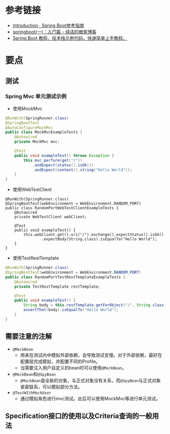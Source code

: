 # 参考链接

* [Introduction · Spring Boot参考指南](https://qbgbook.gitbooks.io/spring-boot-reference-guide-zh/content/)
* [springboot(一)：入门篇 - 纯洁的微笑博客](http://www.ityouknow.com/springboot/2016/01/06/spring-boot-quick-start.html)
* [Spring Boot 教程、技术栈示例代码，快速简单上手教程。](https://github.com/ityouknow/spring-boot-examples)

# 要点

## 测试

### Spring Mvc 单元测试示例

* 使用MockMvc

```java
@RunWith(SpringRunner.class)
@SpringBootTest
@AutoConfigureMockMvc
public class MockMvcExampleTests {
	@Autowired
	private MockMvc mvc;

	@Test
	public void exampleTest() throws Exception {
		this.mvc.perform(get("/"))
			.andExpect(status().isOk())
			.andExpect(content().string("Hello World"));
	}
}
```

* 使用WebTestClient

```
@RunWith(SpringRunner.class)
@SpringBootTest(webEnvironment = WebEnvironment.RANDOM_PORT)
public class RandomPortWebTestClientExampleTests {
	@Autowired
	private WebTestClient webClient;

	@Test
	public void exampleTest() {
		this.webClient.get().uri("/").exchange().expectStatus().isOk()
				.expectBody(String.class).isEqualTo("Hello World");
	}
}
```

* 使用TestRestTemplate

```java
@RunWith(SpringRunner.class)
@SpringBootTest(webEnvironment = WebEnvironment.RANDOM_PORT)
public class RandomPortTestRestTemplateExampleTests {
	@Autowired
	private TestRestTemplate restTemplate;

	@Test
	public void exampleTest() {
		String body = this.restTemplate.getForObject("/", String.class);
		assertThat(body).isEqualTo("Hello World");
	}
}
```

## 需要注意的注解

* `@MockBean`
  * 用来在测试内中模拟外部依赖，会导致测试变慢。对于外部依赖，最好在配置层完成模拟，并配置不同的Profile。
  * 当需要注入用户自定义的bean时可以使用`@MockBean`。
* `@MockBean`和`@SpyBean`
  * `@MockBean`是全新的对象，与正式对象没有关系，而`@SpyBean`与正式对象紧密联系，可以模拟部分方法。
* `@TestWIthMockUser`
  * 通过模拟角色进行mvc测试。此后可以使用MockMvc等进行单元测试。

## Specification接口的使用以及Criteria查询的一般用法

